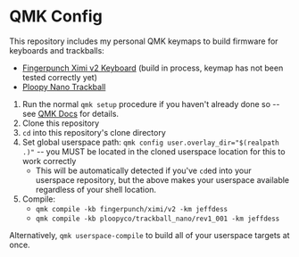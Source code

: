 # QMK Config

This repository includes my personal QMK keymaps to build firmware for
keyboards and trackballs:

* [Fingerpunch Ximi v2 Keyboard](keymaps/fingerpunch/ximi/v2/jeffdess)
(build in process, keymap has not been tested correctly yet)
* [Ploopy Nano Trackball](keymaps/ploopyco/trackball_nano/rev1_001/jeffdess)

1. Run the normal `qmk setup` procedure if you haven't already done so
  -- see [QMK Docs](https://docs.qmk.fm/#/newbs) for details.
1. Clone this repository
1. `cd` into this repository's clone directory
1. Set global userspace path: `qmk config user.overlay_dir="$(realpath .)"`
   -- you MUST be located in the cloned userspace location for this to
   work correctly
     * This will be automatically detected if you've `cd`ed into your userspace
       repository, but the above makes your userspace available regardless of
       your shell location.
1. Compile:
   * `qmk compile -kb fingerpunch/ximi/v2 -km jeffdess`
   * `qmk compile -kb ploopyco/trackball_nano/rev1_001 -km jeffdess`

Alternatively, `qmk userspace-compile` to build all of your userspace targets
at once.
